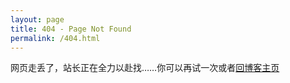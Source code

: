 ```yaml
---
layout: page
title: 404 - Page Not Found
permalink: /404.html
---
```


网页走丢了，站长正在全力以赴找……你可以再试一次或者[回博客主页](https://blog.macwinlin.ml)
